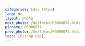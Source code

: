 ```yaml
---
categories: [de, fotos]
lang: de
layout: photo
next_photo: /de/fotos/P0000076.html
picname: P0000077
prev_photo: /de/fotos/P0000074.html
tags: [Bishop Cap]
---
```

